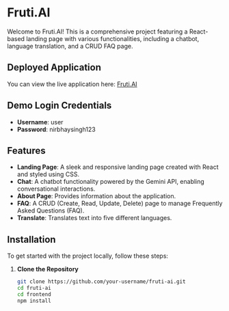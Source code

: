 # Fruti.AI

Welcome to Fruti.AI! This is a comprehensive project featuring a React-based landing page with various functionalities, including a chatbot, language translation, and a CRUD FAQ page.

## Deployed Application

You can view the live application here: [Fruti.AI](https://fruit-ai-lovat.vercel.app/)

## Demo Login Credentials

- **Username**: user
- **Password**: nirbhaysingh123

## Features

- **Landing Page**: A sleek and responsive landing page created with React and styled using CSS.
- **Chat**: A chatbot functionality powered by the Gemini API, enabling conversational interactions.
- **About Page**: Provides information about the application.
- **FAQ**: A CRUD (Create, Read, Update, Delete) page to manage Frequently Asked Questions (FAQ).
- **Translate**: Translates text into five different languages.

## Installation

To get started with the project locally, follow these steps:

1. **Clone the Repository**

   ```bash
   git clone https://github.com/your-username/fruti-ai.git
   cd fruti-ai
   cd frontend
   npm install

